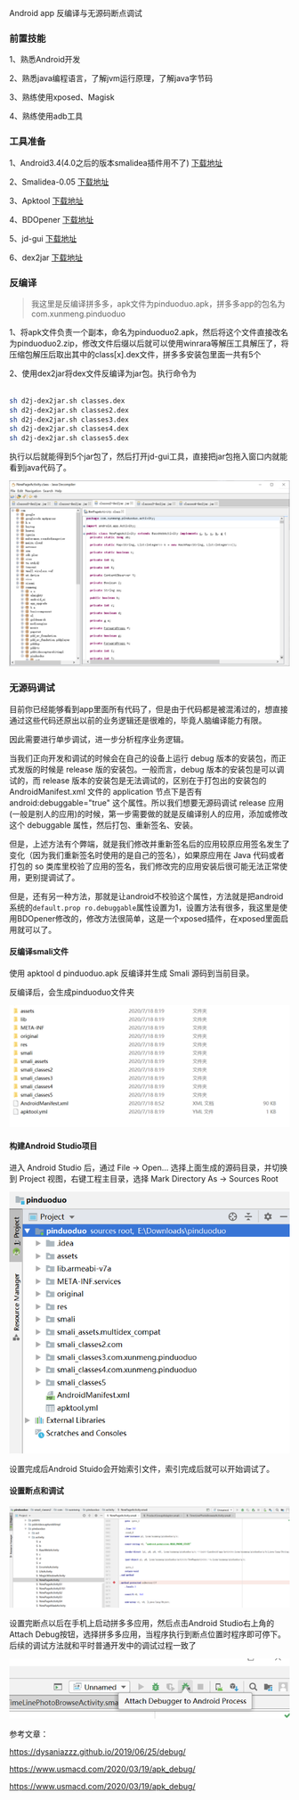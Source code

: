 Android app 反编译与无源码断点调试

### 前置技能

1、熟悉Android开发

2、熟悉java编程语言，了解jvm运行原理，了解java字节码

3、熟练使用xposed、Magisk

4、熟练使用adb工具

### 工具准备

1、Android3.4(4.0之后的版本smalidea插件用不了) [下载地址](https://developer.android.com/studio/archive?hl=zh-cn)

2、Smalidea-0.05 [下载地址](https://bitbucket.org/JesusFreke/smali/downloads/)

3、Apktool [下载地址](https://ibotpeaches.github.io/Apktool/)

4、BDOpener [下载地址](https://github.com/riusksk/BDOpener)

5、jd-gui [下载地址](https://github.com/java-decompiler/jd-gui)

6、dex2jar [下载地址](https://github.com/pxb1988/dex2jar)


### 反编译

> 我这里是反编译拼多多，apk文件为pinduoduo.apk，拼多多app的包名为com.xunmeng.pinduoduo

1、将apk文件负责一个副本，命名为pinduoduo2.apk，然后将这个文件直接改名为pinduoduo2.zip，修改文件后缀以后就可以使用winrara等解压工具解压了，将压缩包解压后取出其中的class[x].dex文件，拼多多安装包里面一共有5个

2、使用dex2jar将dex文件反编译为jar包。执行命令为

```bash

sh d2j-dex2jar.sh classes.dex
sh d2j-dex2jar.sh classes2.dex
sh d2j-dex2jar.sh classes3.dex
sh d2j-dex2jar.sh classes4.dex
sh d2j-dex2jar.sh classes5.dex

```

执行以后就能得到5个jar包了，然后打开jd-gui工具，直接把jar包拖入窗口内就能看到java代码了。

![jd-gui](/img/articleImg/apk_1.png)

### 无源码调试

目前你已经能够看到app里面所有代码了，但是由于代码都是被混淆过的，想直接通过这些代码还原出以前的业务逻辑还是很难的，毕竟人脑编译能力有限。

因此需要进行单步调试，进一步分析程序业务逻辑。

当我们正向开发和调试的时候会在自己的设备上运行 debug 版本的安装包，而正式发版的时候是 release 版的安装包。一般而言，debug 版本的安装包是可以调试的，而 release 版本的安装包是无法调试的，区别在于打包出的安装包的 AndroidManifest.xml 文件的 application 节点下是否有 android:debuggable="true" 这个属性。所以我们想要无源码调试 release 应用(一般是别人的应用)的时候，第一步需要做的就是反编译别人的应用，添加或修改这个 debuggable 属性，然后打包、重新签名、安装。

但是，上述方法有个弊端，就是我们修改并重新签名后的应用较原应用签名发生了变化（因为我们重新签名时使用的是自己的签名），如果原应用在 Java 代码或者打包的 so 类库里校验了应用的签名，我们修改完的应用安装后很可能无法正常使用，更别提调试了。

但是，还有另一种方法，那就是让android不校验这个属性，方法就是把android系统的`default.prop ro.debuggable`属性设置为1，设置方法有很多，我这里是使用BDOpener修改的，修改方法很简单，这是一个xposed插件，在xposed里面启用就可以了。


#### 反编译smali文件

使用 apktool d pinduoduo.apk 反编译并生成 Smali 源码到当前目录。

反编译后，会生成pinduoduo文件夹

![pinduoduo_res](/img/articleImg/pinduoduo_res.png)

#### 构建Android Studio项目

进入 Android Studio 后，通过 File -> Open… 选择上面生成的源码目录，并切换到 Project 视图，右键工程主目录，选择 Mark Directory As -> Sources Root

![src_path](/img/articleImg/src_path.png)

设置完成后Android Stuido会开始索引文件，索引完成后就可以开始调试了。

#### 设置断点和调试

![bk_point](/img/articleImg/bk_point.png)

设置完断点以后在手机上启动拼多多应用，然后点击Android Studio右上角的Attach Debug按钮，选择拼多多应用，当程序执行到断点位置时程序即可停下。后续的调试方法就和平时普通开发中的调试过程一致了

![attach.png](/img/articleImg/attach.png)





参考文章：

https://dysaniazzz.github.io/2019/06/25/debug/

https://www.usmacd.com/2020/03/19/apk_debug/

https://www.usmacd.com/2020/03/19/apk_debug/






